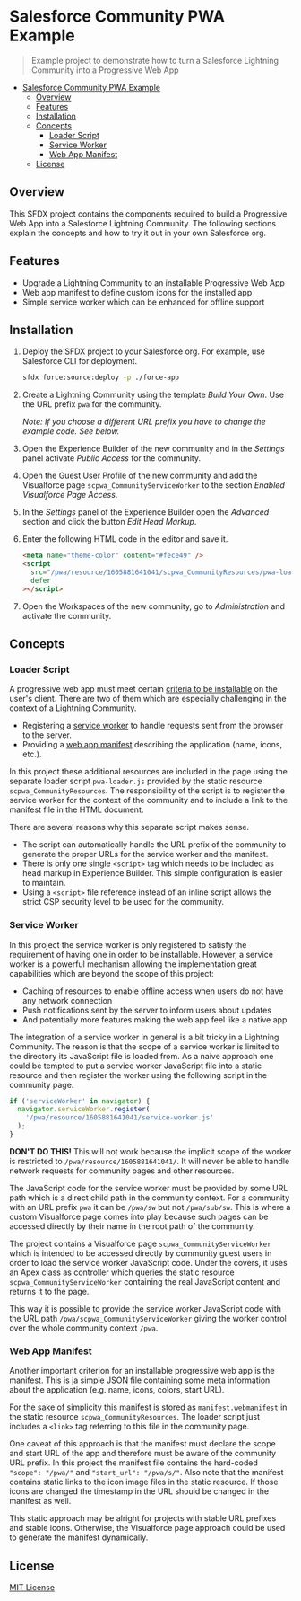 # Salesforce Community PWA Example

> Example project to demonstrate how to turn a Salesforce Lightning Community into a Progressive Web App

- [Salesforce Community PWA Example](#salesforce-community-pwa-example)
  - [Overview](#overview)
  - [Features](#features)
  - [Installation](#installation)
  - [Concepts](#concepts)
    - [Loader Script](#loader-script)
    - [Service Worker](#service-worker)
    - [Web App Manifest](#web-app-manifest)
  - [License](#license)

## Overview

This SFDX project contains the components required to build a Progressive Web App into a Salesforce Lightning Community. The following sections explain the concepts and how to try it out in your own Salesforce org.

## Features

- Upgrade a Lightning Community to an installable Progressive Web App
- Web app manifest to define custom icons for the installed app
- Simple service worker which can be enhanced for offline support

## Installation

1. Deploy the SFDX project to your Salesforce org. For example, use Salesforce CLI for deployment.

   ```bash
   sfdx force:source:deploy -p ./force-app
   ```

2. Create a Lightning Community using the template _Build Your Own_. Use the URL prefix `pwa` for the community.

   _Note: If you choose a different URL prefix you have to change the example code. See below._

3. Open the Experience Builder of the new community and in the _Settings_ panel activate _Public Access_ for the community.
4. Open the Guest User Profile of the new community and add the Visualforce page `scpwa_CommunityServiceWorker` to the section _Enabled Visualforce Page Access_.
5. In the _Settings_ panel of the Experience Builder open the _Advanced_ section and click the button _Edit Head Markup_.
6. Enter the following HTML code in the editor and save it.

   ```html
   <meta name="theme-color" content="#fece49" />
   <script
     src="/pwa/resource/1605881641041/scpwa_CommunityResources/pwa-loader.js"
     defer
   ></script>
   ```

7. Open the Workspaces of the new community, go to _Administration_ and activate the community.

## Concepts

### Loader Script

A progressive web app must meet certain [criteria to be installable](https://web.dev/install-criteria/) on the user's client. There are two of them which are especially challenging in the context of a Lightning Community.

- Registering a [service worker](https://web.dev/offline-fallback-page/) to handle requests sent from the browser to the server.
- Providing a [web app manifest](https://web.dev/add-manifest/) describing the application (name, icons, etc.).

In this project these additional resources are included in the page using the separate loader script `pwa-loader.js` provided by the static resource `scpwa_CommunityResources`. The responsibility of the script is to register the service worker for the context of the community and to include a link to the manifest file in the HTML document.

There are several reasons why this separate script makes sense.

- The script can automatically handle the URL prefix of the community to generate the proper URLs for the service worker and the manifest.
- There is only one single `<script>` tag which needs to be included as head markup in Experience Builder. This simple configuration is easier to maintain.
- Using a `<script>` file reference instead of an inline script allows the strict CSP security level to be used for the community.

### Service Worker

In this project the service worker is only registered to satisfy the requirement of having one in order to be installable. However, a service worker is a powerful mechanism allowing the implementation great capabilities which are beyond the scope of this project:

- Caching of resources to enable offline access when users do not have any network connection
- Push notifications sent by the server to inform users about updates
- And potentially more features making the web app feel like a native app

The integration of a service worker in general is a bit tricky in a Lightning Community. The reason is that the scope of a service worker is limited to the directory its JavaScript file is loaded from. As a naive approach one could be tempted to put a service worker JavaScript file into a static resource and then register the worker using the following script in the community page.

```javascript
if ('serviceWorker' in navigator) {
  navigator.serviceWorker.register(
    '/pwa/resource/1605881641041/service-worker.js'
  );
}
```

**DON'T DO THIS!** This will not work because the implicit scope of the worker is restricted to `/pwa/resource/1605881641041/`. It will never be able to handle network requests for community pages and other resources.

The JavaScript code for the service worker must be provided by some URL path which is a direct child path in the community context. For a community with an URL prefix `pwa` it can be `/pwa/sw` but not `/pwa/sub/sw`. This is where a custom Visualforce page comes into play because such pages can be accessed directly by their name in the root path of the community.

The project contains a Visualforce page `scpwa_CommunityServiceWorker` which is intended to be accessed directly by community guest users in order to load the service worker JavaScript code. Under the covers, it uses an Apex class as controller which queries the static resource `scpwa_CommunityServiceWorker` containing the real JavaScript content and returns it to the page.

This way it is possible to provide the service worker JavaScript code with the URL path `/pwa/scpwa_CommunityServiceWorker` giving the worker control over the whole community context `/pwa`.

### Web App Manifest

Another important criterion for an installable progressive web app is the manifest. This is ja simple JSON file containing some meta information about the application (e.g. name, icons, colors, start URL).

For the sake of simplicity this manifest is stored as `manifest.webmanifest` in the static resource `scpwa_CommunityResources`. The loader script just includes a `<link>` tag referring to this file in the community page.

One caveat of this approach is that the manifest must declare the scope and start URL of the app and therefore must be aware of the community URL prefix. In this project the manifest file contains the hard-coded `"scope": "/pwa/"` and `"start_url": "/pwa/s/"`. Also note that the manifest contains static links to the icon image files in the static resource. If those icons are changed the timestamp in the URL should be changed in the manifest as well.

This static approach may be alright for projects with stable URL prefixes and stable icons. Otherwise, the Visualforce page approach could be used to generate the manifest dynamically.

## License

[MIT License](https://opensource.org/licenses/MIT)
